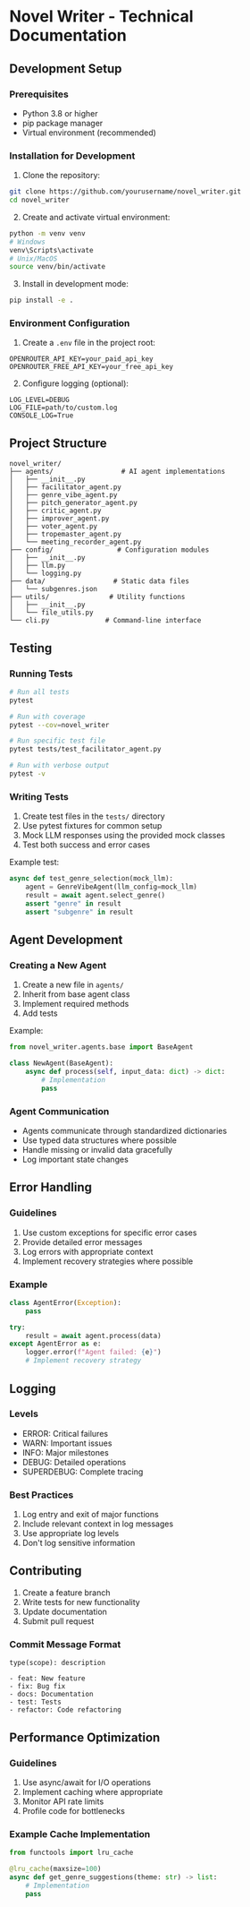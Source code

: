 # Novel Writer - Technical Documentation

## Development Setup

### Prerequisites
- Python 3.8 or higher
- pip package manager
- Virtual environment (recommended)

### Installation for Development

1. Clone the repository:
```bash
git clone https://github.com/yourusername/novel_writer.git
cd novel_writer
```

2. Create and activate virtual environment:
```bash
python -m venv venv
# Windows
venv\Scripts\activate
# Unix/MacOS
source venv/bin/activate
```

3. Install in development mode:
```bash
pip install -e .
```

### Environment Configuration

1. Create a `.env` file in the project root:
```env
OPENROUTER_API_KEY=your_paid_api_key
OPENROUTER_FREE_API_KEY=your_free_api_key
```

2. Configure logging (optional):
```env
LOG_LEVEL=DEBUG
LOG_FILE=path/to/custom.log
CONSOLE_LOG=True
```

## Project Structure

```
novel_writer/
├── agents/                 # AI agent implementations
│   ├── __init__.py
│   ├── facilitator_agent.py
│   ├── genre_vibe_agent.py
│   ├── pitch_generator_agent.py
│   ├── critic_agent.py
│   ├── improver_agent.py
│   ├── voter_agent.py
│   ├── tropemaster_agent.py
│   └── meeting_recorder_agent.py
├── config/                # Configuration modules
│   ├── __init__.py
│   ├── llm.py
│   └── logging.py
├── data/                 # Static data files
│   └── subgenres.json
├── utils/               # Utility functions
│   ├── __init__.py
│   └── file_utils.py
└── cli.py              # Command-line interface
```

## Testing

### Running Tests
```bash
# Run all tests
pytest

# Run with coverage
pytest --cov=novel_writer

# Run specific test file
pytest tests/test_facilitator_agent.py

# Run with verbose output
pytest -v
```

### Writing Tests

1. Create test files in the `tests/` directory
2. Use pytest fixtures for common setup
3. Mock LLM responses using the provided mock classes
4. Test both success and error cases

Example test:
```python
async def test_genre_selection(mock_llm):
    agent = GenreVibeAgent(llm_config=mock_llm)
    result = await agent.select_genre()
    assert "genre" in result
    assert "subgenre" in result
```

## Agent Development

### Creating a New Agent

1. Create a new file in `agents/`
2. Inherit from base agent class
3. Implement required methods
4. Add tests

Example:
```python
from novel_writer.agents.base import BaseAgent

class NewAgent(BaseAgent):
    async def process(self, input_data: dict) -> dict:
        # Implementation
        pass
```

### Agent Communication

- Agents communicate through standardized dictionaries
- Use typed data structures where possible
- Handle missing or invalid data gracefully
- Log important state changes

## Error Handling

### Guidelines
1. Use custom exceptions for specific error cases
2. Provide detailed error messages
3. Log errors with appropriate context
4. Implement recovery strategies where possible

### Example
```python
class AgentError(Exception):
    pass

try:
    result = await agent.process(data)
except AgentError as e:
    logger.error(f"Agent failed: {e}")
    # Implement recovery strategy
```

## Logging

### Levels
- ERROR: Critical failures
- WARN: Important issues
- INFO: Major milestones
- DEBUG: Detailed operations
- SUPERDEBUG: Complete tracing

### Best Practices
1. Log entry and exit of major functions
2. Include relevant context in log messages
3. Use appropriate log levels
4. Don't log sensitive information

## Contributing

1. Create a feature branch
2. Write tests for new functionality
3. Update documentation
4. Submit pull request

### Commit Message Format
```
type(scope): description

- feat: New feature
- fix: Bug fix
- docs: Documentation
- test: Tests
- refactor: Code refactoring
```

## Performance Optimization

### Guidelines
1. Use async/await for I/O operations
2. Implement caching where appropriate
3. Monitor API rate limits
4. Profile code for bottlenecks

### Example Cache Implementation
```python
from functools import lru_cache

@lru_cache(maxsize=100)
async def get_genre_suggestions(theme: str) -> list:
    # Implementation
    pass
``` 